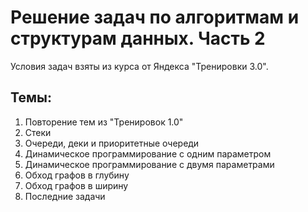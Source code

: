 # Решение задач по алгоритмам и структурам данных. Часть 2

Условия задач взяты из курса от Яндекса "Тренировки 3.0".

## Темы:
1. Повторение тем из "Тренировок 1.0"
2. Стеки
3. Очереди, деки и приоритетные очереди
4. Динамическое программирование с одним параметром
5. Динамическое программирование с двумя параметрами
6. Обход графов в глубину
7. Обход графов в ширину
8. Последние задачи
